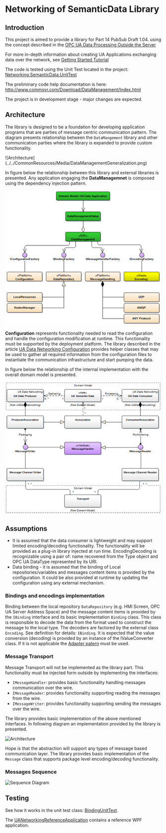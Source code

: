 # Networking of SemanticData Library

## Introduction

This project is aimed to provide a library for Part 14 PubSub Draft 1.04. using the concept described in the [OPC UA Data Processing Outside the Server](../../SemanticDataSolution#opc-ua-data-processing-outside-the-server)

For more in-depth information about creating UA Applications exchanging data over the network, see [Getting Started Tutorial](./READMEGettingStartedTutorial.md#getting-started-tutorial)

The code is tested using the Unit Test located in the project: [Networking.SemanticData.UnitTest](../Networking/Tests/SemanticDatalUnitTest)

The preliminary code help documentation is here: http://www.commsvr.com/Download/DataManagement/Index.html

The project is in development stage - major changes are expected.

## Architecture

The library is designed to be a foundation for developing application programs that are parties of message centric communication pattern. The diagram presents relationship between the `DataMangement` library and other communication parties where the library is expanded to provide custom functionality.

![Architecture] (../../CommonResources/Media/DataManagementGeneralization.png)

In figure below the relationship between this library and external libraries is presented. Any application engaging the **DataManagemnet** is composed using the dependency injection pattern.

![Architecture](../../CommonResources/Media/DataManagementExternalLibraries.png)

**Configuration** represents functionality needed to read the configuration and handle the configuration modification at runtime. This functionality must be supported by the deployment platform. The library described in the article [UA Data Networking Configuration](../UANetworkingConfiguration#ua-data-networking-configuration) provides helper classes that may be used to gather all required information from the configuration files to instantiate the communication infrastructure and start pumping the data.

In figure below the relationship of the internal implementation with the overall domain model is presented.

![Architecture](../../CommonResources/Media/UADataIntegrationServices.UADataManagementClasses.png)

## Assumptions

* It is assumed that the data consumer is lightweight and may support limited encoding/decoding functionality. The functionality will be  provided as a plug-in library injected at run time. EncodingDecoding is recognizable using a pair of: name recovered from the Type object and OPC UA DataType represented by its URI.
* Data binding - it is assumed that the binding of Local repositories/variables and messages content items is provided by the configuration. It could be also provided at runtime by updating the configuration using any external mechanism.

### Bindings and encodings implementation ##

Binding between the local repository `DataRepository` (e.g. HMI Screen, OPC UA Server Address Space) and the message content items is provided by the `IBinding` interface and its basic implementation `Binding` class. This class is responsible to decode the data from the format used to construct the message to the local type. The decoders are factored by the external class `Encoding`. See definition for details: `IBinding`.
It is expected that the value conversion (decoding) is provided by an instance of the IValueConverter class. If it is not applicable the [Adapter patern](http://www.dofactory.com/net/adapter-design-pattern) must be used.

### Message Transport ##

Message Transport will not be implemented as the library part. This functionality must be injected form outside by implementing the interfaces:

* `IMessageHandler`: provides basic functionality handling messages communication over the wire.
* `IMessageReader`: provides functionality supporting reading the messages from the wire.
* `IMessageWriter`: provides functionality supporting sending the messages over the wire.

The library provides basic implementation of the above mentioned interfaces. In following diagram an implementation provided by the library is presented.

![Architecture](../Media/UADataIntegrationServices.UADataManagementClasses.MessageHandling.png)

Hope is that the abstraction will support any types of message based communication layer.
The library provides basic implementation of the `Message` class that supports package level encoding/decoding functionality.

### Messages Sequence

![Sequence Diagram](../../CommonResources/Media/MessagesLoop.png)

## Testing

See how it works in the unit test class: [BindingUnitTest](../Tests/SemanticDatalUnitTest).

The [UANetworkingReferenceApplication](../UANetworkingReferenceApplication#ua-data-example-application) contains a reference WPF application.
